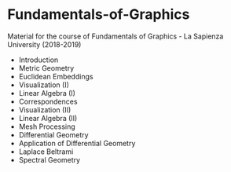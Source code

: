 # Fundamentals-of-Graphics
Material for the course of Fundamentals  of Graphics - La Sapienza University (2018-2019)

- Introduction
- Metric Geometry
- Euclidean Embeddings
- Visualization (I)
- Linear Algebra (I)
- Correspondences
- Visualization (II)
- Linear Algebra (II)
- Mesh Processing
- Differential Geometry
- Application of Differential Geometry
- Laplace Beltrami
- Spectral Geometry
